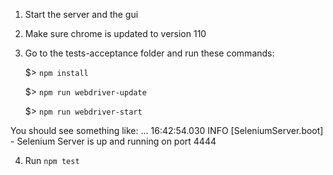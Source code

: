 1. Start the server and the gui
2. Make sure chrome is updated to version 110
3. Go to the tests-acceptance folder and run these commands:

    $> `npm install`

    $> `npm run webdriver-update`

    $> `npm run webdriver-start`

You should see something like:
...
16:42:54.030 INFO [SeleniumServer.boot] - Selenium Server is up and running on port 4444

4. Run `npm test`